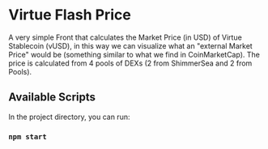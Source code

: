 # Virtue Flash Price

A very simple Front that calculates the Market Price (in USD) of Virtue Stablecoin (vUSD), in this way we can visualize what an "external Market Price" would be (something similar to what we find in CoinMarketCap).
The price is calculated from 4 pools of DEXs (2 from ShimmerSea and 2 from Pools).

## Available Scripts

In the project directory, you can run:

### `npm start`